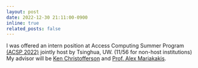 ```yaml
---
layout: post
date: 2022-12-30 21:11:00-0900
inline: true
related_posts: false
---
```


I was offered an intern position at Access Computing Summer Program [(ACSP 2022)](https://gixnetwork.org/community/outreach-programs/access-computing/) jointly host by Tsinghua, UW. (11/56 for non-host institutions) My advisor will be [Ken Christofferson](https://ken-chris.github.io/) and [Prof. Alex Mariakakis](https://mariakakis.github.io/).